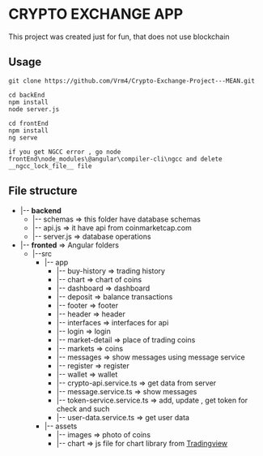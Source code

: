 # **CRYPTO EXCHANGE APP** 

This project was created just for fun, that does not use blockchain

## Usage 

``` npm
git clone https://github.com/Vrm4/Crypto-Exchange-Project---MEAN.git

cd backEnd
npm install
node server.js

cd frontEnd 
npm install 
ng serve
```
`if you get NGCC error , go node frontEnd\node_modules\@angular\compiler-cli\ngcc and delete __ngcc_lock_file__ file`


## File structure

- |-- **backend** 
    - |-- schemas => this folder have database schemas
    - |-- api.js => it have api from coinmarketcap.com 
    - |-- server.js => database operations 
- |-- **fronted** => Angular folders
    - |--src
       - |-- app
            - |-- buy-history => trading history
            - |-- chart => chart of coins
            - |-- dashboard => dashboard
            - |-- deposit => balance transactions
            - |-- footer => footer
            - |-- header => header 
            - |-- interfaces => interfaces for api 
            - |-- login => login
            - |-- market-detail => place of trading coins
            - |-- markets => coins
            - |-- messages => show messages using message service
            - |-- register => register
            - |-- wallet => wallet
            - |-- crypto-api.service.ts => get data from server
            - |-- message.service.ts => show messages 
            - |-- token-service.service.ts => add, update , get token for check and such
            - |-- user-data.service.ts => get user data
        - |-- assets
            - |-- images => photo of coins 
            - |-- chart => js file for chart library from [Tradingview](https://www.tradingview.com/widget/advanced-chart/)  


        
